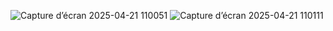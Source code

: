 ![Capture d’écran 2025-04-21 110051](https://github.com/user-attachments/assets/473ecd9b-4067-4545-b8d0-c3e9c0be5ac0)
![Capture d’écran 2025-04-21 110111](https://github.com/user-attachments/assets/f2d32e9e-2b82-4f6c-877b-cc6c5db44262)
